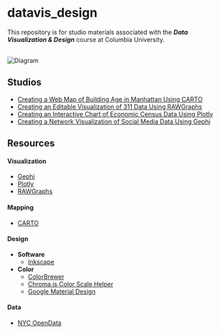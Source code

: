 # datavis_design
This repository is for studio materials associated with the ***Data Visualization &amp; Design*** course at Columbia University.<br/><br/>

![Diagram](https://github.com/emilyfuhrman/datavis_design/blob/master/Images/node_link.png)

## Studios
* [Creating a Web Map of Building Age in Manhattan Using CARTO](https://github.com/emilyfuhrman/datavis_design/blob/master/2017_Summer/Studios/01_Creating_a_Web_Map_of_Building_Age_in_Manhattan_Using_CARTO.md)
* [Creating an Editable Visualization of 311 Data Using RAWGraphs](https://github.com/emilyfuhrman/datavis_design/blob/master/2017_Summer/Studios/02_Creating_an_Editable_Visualization_of_311_Data_Using_RAWGraphs.md)
* [Creating an Interactive Chart of Economic Census Data Using Plotly](https://github.com/emilyfuhrman/datavis_design/blob/master/2017_Summer/Studios/03_Creating_an_Interactive_Chart_of_Economic_Census_Data_Using_Plotly.md)
* [Creating a Network Visualization of Social Media Data Using Gephi](https://github.com/emilyfuhrman/datavis_design/blob/master/2017_Summer/Studios/04_Creating_a_Network_Visualization_of_Social_Media_Data_Using_Gephi.md)

## Resources

#### Visualization
* [Gephi](https://gephi.org/)
* [Plotly](https://plot.ly/)
* [RAWGraphs](http://app.rawgraphs.io/)

#### Mapping
* [CARTO](carto.com)

#### Design
* **Software**
  * [Inkscape](https://inkscape.org/en/)
* **Color**
  * [ColorBrewer](http://colorbrewer2.org/)
  * [Chroma.js Color Scale Helper](https://gka.github.io/palettes/)
  * [Google Material Design](https://material.io/guidelines/style/color.html#color-color-palette)

#### Data
* [NYC OpenData](https://opendata.cityofnewyork.us/)
